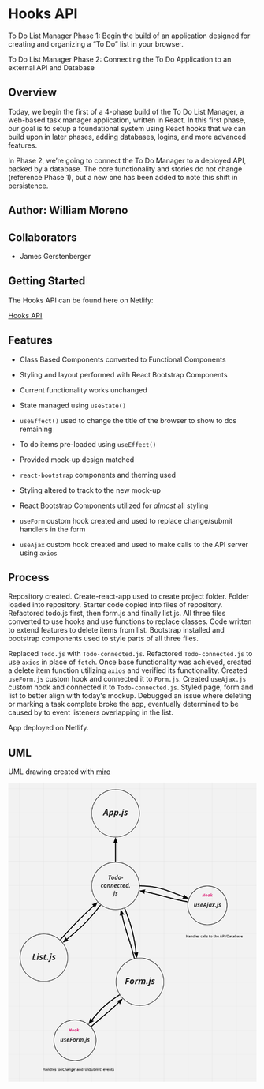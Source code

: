 # Hooks API

To Do List Manager Phase 1: Begin the build of an application designed for creating and organizing a “To Do” list in your browser.

To Do List Manager Phase 2: Connecting the To Do Application to an external API and Database

## Overview

Today, we begin the first of a 4-phase build of the To Do List Manager, a web-based task manager application, written in React. In this first phase, our goal is to setup a foundational system using React hooks that we can build upon in later phases, adding databases, logins, and more advanced features.

In Phase 2, we’re going to connect the To Do Manager to a deployed API, backed by a database. The core functionality and stories do not change (reference Phase 1), but a new one has been added to note this shift in persistence.

## Author: William Moreno

## Collaborators

- James Gerstenberger

## Getting Started

The Hooks API can be found here on Netlify:

[Hooks API](https://zen-khorana-6553d5.netlify.app/)

## Features

- Class Based Components converted to Functional Components
- Styling and layout performed with React Bootstrap Components
- Current functionality works unchanged
- State managed using `useState()`
- `useEffect()` used to change the title of the browser to show to dos remaining
- To do items pre-loaded using `useEffect()`
- Provided mock-up design matched 
- `react-bootstrap` components and theming used

- Styling altered to track to the new mock-up
- React Bootstrap Components utilized for *almost* all styling
- `useForm` custom hook created and used to replace change/submit handlers in the form
- `useAjax` custom hook created and used to make calls to the API server using `axios`

## Process

Repository created. Create-react-app used to create project folder. Folder loaded into repository. Starter code copied into files of repository. Refactored todo.js first, then form.js and finally list.js. All three files converted to use hooks and use functions to replace classes. Code written to extend features to delete items from list. Bootstrap installed and bootstrap components used to style parts of all three files.

Replaced `Todo.js` with `Todo-connected.js`. Refactored `Todo-connected.js` to use `axios` in place of `fetch`. Once base functionality was achieved, created a delete item function utilizing `axios` and verified its functionality. Created `useForm.js` custom hook and connected it to `Form.js`. Created `useAjax.js` custom hook and connected it to `Todo-connected.js`. Styled page, form and list to better align with today's mockup. Debugged an issue where deleting or marking a task complete broke the app, eventually determined to be caused by to event listeners overlapping in the list.

App deployed on Netlify.

## UML

UML drawing created with [miro](https://miro.com/)

![Hooks API Whiteboard](./assets/hooksapi.PNG)
